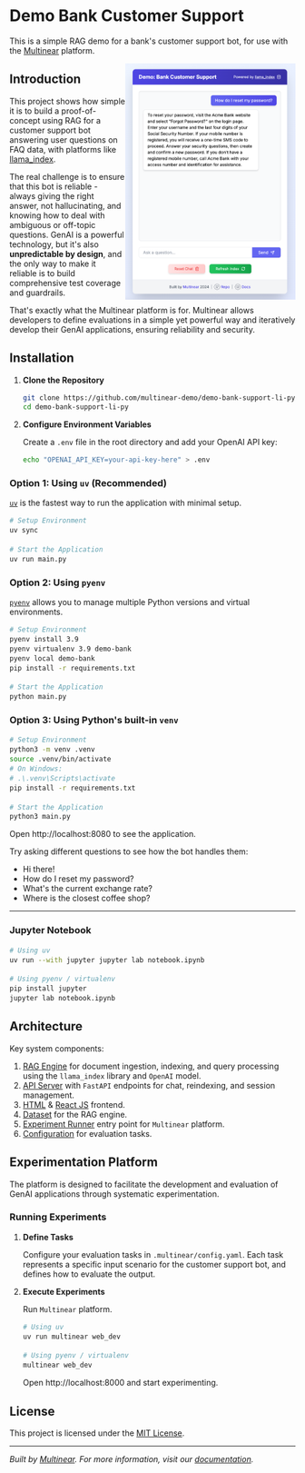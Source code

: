 # Demo Bank Customer Support

This is a simple RAG demo for a bank's customer support bot, for use with the [Multinear](https://multinear.com) platform.

<img align="right" width="300" src="static/screenshot.png">

## Introduction

This project shows how simple it is to build a proof-of-concept using RAG for a customer support bot answering user questions on FAQ data, with platforms like [llama_index](https://github.com/run-llama/llama_index). 

The real challenge is to ensure that this bot is reliable - always giving the right answer, not hallucinating, and knowing how to deal with ambiguous or off-topic questions. GenAI is a powerful technology, but it's also **unpredictable by design**, and the only way to make it reliable is to build comprehensive test coverage and guardrails. 

That's exactly what the Multinear platform is for. Multinear allows developers to define evaluations in a simple yet powerful way and iteratively develop their GenAI applications, ensuring reliability and security.


## Installation

1. **Clone the Repository**

    ```bash
    git clone https://github.com/multinear-demo/demo-bank-support-li-py
    cd demo-bank-support-li-py
    ```

2. **Configure Environment Variables**

   Create a `.env` file in the root directory and add your OpenAI API key:

    ```bash
    echo "OPENAI_API_KEY=your-api-key-here" > .env
    ```

### Option 1: Using `uv` (Recommended)

   [`uv`](https://github.com/astral-sh/uv) is the fastest way to run the application with minimal setup.

```bash
# Setup Environment
uv sync

# Start the Application
uv run main.py
```

### Option 2: Using `pyenv`

   [`pyenv`](https://github.com/pyenv/pyenv) allows you to manage multiple Python versions and virtual environments.

```bash
# Setup Environment
pyenv install 3.9
pyenv virtualenv 3.9 demo-bank
pyenv local demo-bank
pip install -r requirements.txt

# Start the Application
python main.py
```

### Option 3: Using Python's built-in `venv`

```bash
# Setup Environment
python3 -m venv .venv
source .venv/bin/activate
# On Windows:
# .\.venv\Scripts\activate
pip install -r requirements.txt

# Start the Application
python3 main.py
```

Open http://localhost:8080 to see the application.

Try asking different questions to see how the bot handles them:

- Hi there!
- How do I reset my password?
- What's the current exchange rate?
- Where is the closest coffee shop?

---

### Jupyter Notebook

```bash
# Using uv
uv run --with jupyter jupyter lab notebook.ipynb

# Using pyenv / virtualenv
pip install jupyter
jupyter lab notebook.ipynb
```

## Architecture

   Key system components:

1. [RAG Engine](engine.py) for document ingestion, indexing, and query processing using the `llama_index` library and `OpenAI` model.
2. [API Server](main.py) with `FastAPI` endpoints for chat, reindexing, and session management.
3. [HTML](static/index.html) & [React JS](static/app.js) frontend.
4. [Dataset](data/acme_bank_faq.txt) for the RAG engine.
5. [Experiment Runner](.multinear/task_runner.py) entry point for `Multinear` platform.
6. [Configuration](.multinear/config.yaml) for evaluation tasks.

## Experimentation Platform

   The platform is designed to facilitate the development and evaluation of GenAI applications through systematic experimentation.

### Running Experiments

1. **Define Tasks**

   Configure your evaluation tasks in `.multinear/config.yaml`. Each task represents a specific input scenario for the customer support bot, and defines how to evaluate the output.

2. **Execute Experiments**

   Run `Multinear` platform.

    ```bash
    # Using uv
    uv run multinear web_dev

    # Using pyenv / virtualenv
    multinear web_dev
    ```

   Open http://localhost:8000 and start experimenting.

## License

This project is licensed under the [MIT License](LICENSE).

---

*Built by [Multinear](https://multinear.com). For more information, visit our [documentation](https://multinear.com/docs/).*
